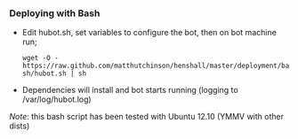 ### Deploying with Bash

* Edit hubot.sh, set variables to configure the bot, then on bot machine run;

    `wget -O - https://raw.github.com/matthutchinson/henshall/master/deployment/bash/hubot.sh | sh`

* Dependencies will install and bot starts running (logging to /var/log/hubot.log)

*Note*: this bash script has been tested with Ubuntu 12.10 (YMMV with other dists)
